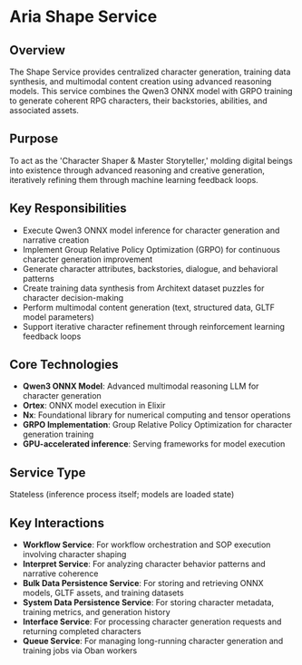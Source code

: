 # Aria Shape Service

## Overview

The Shape Service provides centralized character generation, training data synthesis, and multimodal content creation using advanced reasoning models. This service combines the Qwen3 ONNX model with GRPO training to generate coherent RPG characters, their backstories, abilities, and associated assets.

## Purpose

To act as the 'Character Shaper & Master Storyteller,' molding digital beings into existence through advanced reasoning and creative generation, iteratively refining them through machine learning feedback loops.

## Key Responsibilities

- Execute Qwen3 ONNX model inference for character generation and narrative creation
- Implement Group Relative Policy Optimization (GRPO) for continuous character generation improvement
- Generate character attributes, backstories, dialogue, and behavioral patterns
- Create training data synthesis from Architext dataset puzzles for character decision-making
- Perform multimodal content generation (text, structured data, GLTF model parameters)
- Support iterative character refinement through reinforcement learning feedback loops

## Core Technologies

- **Qwen3 ONNX Model**: Advanced multimodal reasoning LLM for character generation
- **Ortex**: ONNX model execution in Elixir
- **Nx**: Foundational library for numerical computing and tensor operations
- **GRPO Implementation**: Group Relative Policy Optimization for character generation training
- **GPU-accelerated inference**: Serving frameworks for model execution

## Service Type

Stateless (inference process itself; models are loaded state)

## Key Interactions

- **Workflow Service**: For workflow orchestration and SOP execution involving character shaping
- **Interpret Service**: For analyzing character behavior patterns and narrative coherence
- **Bulk Data Persistence Service**: For storing and retrieving ONNX models, GLTF assets, and training datasets
- **System Data Persistence Service**: For storing character metadata, training metrics, and generation history
- **Interface Service**: For processing character generation requests and returning completed characters
- **Queue Service**: For managing long-running character generation and training jobs via Oban workers